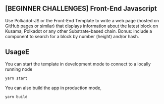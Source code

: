

## [BEGINNER CHALLENGES] Front-End Javascript
Use Polkadot-JS or the Front-End Template to write a web page (hosted on GitHub pages or similar) that displays information about the latest block on Kusama, Polkadot or any other Substrate-based chain. Bonus: include a component to search for a block by number (height) and/or hash.

## UsageE

You can start the template in development mode to connect to a locally running node

```bash
yarn start
```

You can also build the app in production mode,

```bash
yarn build
```